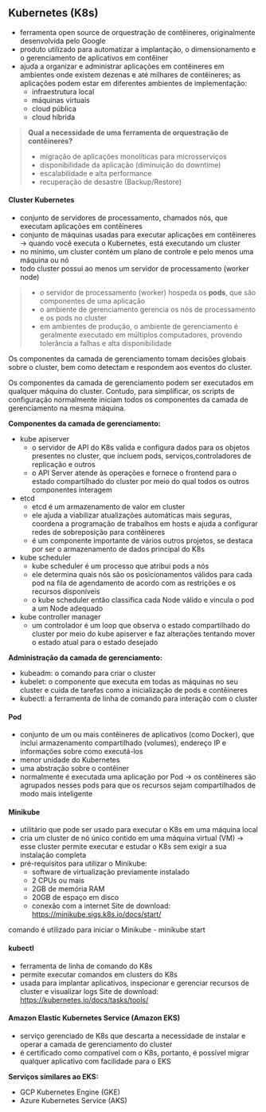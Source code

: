 ## Kubernetes (K8s)
* ferramenta open source de orquestração de contêineres, originalmente desenvolvida pelo Google
* produto utilizado para automatizar a implantação, o dimensionamento e o
gerenciamento de aplicativos em contêiner
* ajuda a organizar e administrar aplicações em contêineres em ambientes onde existem dezenas
e até milhares de contêineres; as aplicações podem estar em diferentes ambientes de implementação:
    * infraestrutura local
    * máquinas virtuais
    * cloud pública
    * cloud híbrida

> __Qual a necessidade de uma ferramenta de orquestração de contêineres?__
> * migração de aplicações monolíticas para microsserviços
> * disponibilidade da aplicação (diminuição do downtime)
> * escalabilidade e alta performance
> * recuperação de desastre (Backup/Restore)

#### Cluster Kubernetes
* conjunto de servidores de processamento, chamados nós, que executam aplicações em contêineres
* conjunto de máquinas usadas para executar aplicações em contêineres → quando você executa o Kubernetes, está executando um cluster
* no mínimo, um cluster contém um plano de controle e pelo menos uma máquina ou nó
* todo cluster possui ao menos um servidor de processamento (worker node)

> * o servidor de processamento (worker) hospeda os __pods__, que são componentes de uma aplicação
> * o ambiente de gerenciamento gerencia os nós de processamento e os pods no cluster
> * em ambientes de produção, o ambiente de gerenciamento é geralmente executado em múltiplos computadores, provendo tolerância a falhas e alta disponibilidade

Os componentes da camada de gerenciamento tomam decisões globais sobre o cluster, bem como detectam e respondem aos eventos do cluster.

Os componentes da camada de gerenciamento podem ser executados em qualquer máquina do cluster. Contudo, para simplificar, os scripts de configuração normalmente iniciam todos os componentes da camada de gerenciamento na mesma máquina.

__Componentes da camada de gerenciamento:__
* kube apiserver
    * o servidor de API do K8s valida e configura dados para os objetos presentes no cluster, que incluem pods, serviços,controladores de replicação e outros
    * o API Server atende às operações e fornece o frontend para o estado compartilhado do cluster por meio do qual todos os outros componentes interagem
* etcd
    * etcd é um armazenamento de valor em cluster
    * ele ajuda a viabilizar atualizações automáticas mais seguras, coordena a programação de trabalhos em hosts e ajuda a configurar redes de sobreposição para contêineres
    * é um componente importante de vários outros projetos, se destaca por ser o armazenamento de dados principal do K8s 
* kube scheduler
    * kube scheduler é um processo que atribui pods a nós
    * ele determina quais nós são os posicionamentos válidos para cada pod na fila de agendamento de acordo com as restrições e os recursos disponíveis
    * o kube scheduler então classifica cada Node válido e vincula o pod a um Node adequado
* kube controller manager
    * um controlador é um loop que observa o estado compartilhado do cluster por meio do kube apiserver e faz alterações tentando mover o estado atual para o estado desejado

__Administração da camada de gerenciamento:__
* kubeadm: o comando para criar o cluster
* kubelet: o componente que executa em todas as máquinas no seu cluster e
cuida de tarefas como a inicialização de pods e contêineres
* kubectl: a ferramenta de linha de comando para interação com o cluster

#### Pod
* conjunto de um ou mais contêineres de aplicativos (como Docker), que inclui armazenamento compartilhado (volumes), endereço IP e informações sobre como executá-los
* menor unidade do Kubernetes
* uma abstração sobre o contêiner
* normalmente é executada uma aplicação por Pod
→ os contêineres são agrupados nesses pods para que os recursos sejam compartilhados de modo mais inteligente

#### Minikube
* utilitário que pode ser usado para executar o K8s em uma máquina local
* cria um cluster de nó único contido em uma máquina virtual (VM) → esse cluster permite executar e estudar o K8s sem exigir a sua instalação completa
* pré-requisitos para utilizar o Minikube:
    * software de virtualização previamente instalado
    * 2 CPUs ou mais
    * 2GB de memória RAM
    * 20GB de espaço em disco
    * conexão com a internet
Site de download: https://minikube.sigs.k8s.io/docs/start/

comando é utilizado para iniciar o Minikube - minikube start
#### kubectl
* ferramenta de linha de comando do K8s
* permite executar comandos em clusters do K8s
* usada para implantar aplicativos, inspecionar e gerenciar recursos de cluster e visualizar logs
Site de download: https://kubernetes.io/docs/tasks/tools/

#### Amazon Elastic Kubernetes Service (Amazon EKS)
* serviço gerenciado de K8s que descarta a necessidade de instalar e operar a camada de gerenciamento do cluster
* é certificado como compatível com o K8s, portanto, é possível migrar qualquer aplicativo com facilidade para o EKS

__Serviços similares ao EKS:__
* GCP Kubernetes Engine (GKE)
* Azure Kubernetes Service (AKS)
